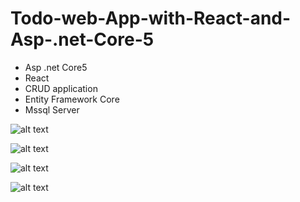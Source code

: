 # Todo-web-App-with-React-and-Asp-.net-Core-5



<ul>
<li>Asp .net Core5</li>
<li>React</li>
<li>CRUD application </li>
<li>Entity Framework Core</li>
<li>Mssql Server</li>
</ul>

![alt text](https://i.ibb.co/dQxcq4q/Ekranwqd-Al-nt-s.png)


![alt text](https://i.ibb.co/dBSpbQp/Ekran-Aklol-nt-s.png)


![alt text](https://i.ibb.co/rv9PN8D/j-j-Ekran-Al-nt-s.png)

![alt text](https://i.ibb.co/bHVn6z4/fwe-Ekran-Al-nt-s.png)
